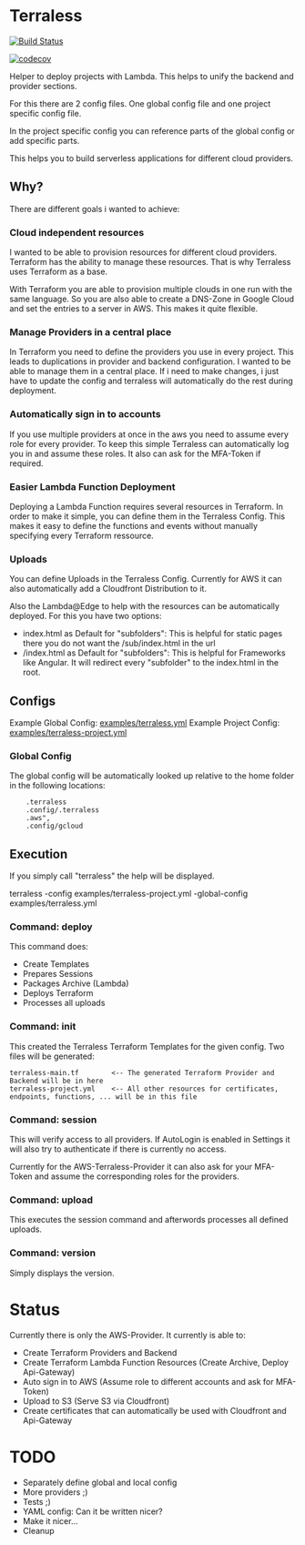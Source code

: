 # Terraless

[![Build Status](https://travis-ci.org/Odania-IT/terraless.svg?branch=master)](https://travis-ci.org/Odania-IT/terraless)

[![codecov](https://codecov.io/gh/Odania-IT/terraless/branch/master/graph/badge.svg)](https://codecov.io/gh/Odania-IT/terraless)

Helper to deploy projects with Lambda. This helps to unify the backend and provider sections.

For this there are 2 config files. One global config file and one project specific config file.

In the project specific config you can reference parts of the global config or add specific parts.

This helps you to build serverless applications for different cloud providers.

## Why?

There are different goals i wanted to achieve:

### Cloud independent resources

I wanted to be able to provision resources for different cloud providers. Terraform has the ability to manage these
resources. That is why Terraless uses Terraform as a base.

With Terraform you are able to provision multiple clouds in one run with the same language. So you are also able to
create a DNS-Zone in Google Cloud and set the entries to a server in AWS. This makes it quite flexible.

### Manage Providers in a central place

In Terraform you need to define the providers you use in every project. This leads to duplications in provider and
backend configuration. I wanted to be able to manage them in a central place. If i need to make changes, i just have to
update the config and terraless will automatically do the rest during deployment.

### Automatically sign in to accounts

If you use multiple providers at once in the aws you need to assume every role for every provider. To keep this simple
Terraless can automatically log you in and assume these roles. It also can ask for the MFA-Token if required.

### Easier Lambda Function Deployment

Deploying a Lambda Function requires several resources in Terraform. In order to make it simple, you can define them
in the Terraless Config. This makes it easy to define the functions and events without manually specifying every Terraform
ressource.

### Uploads

You can define Uploads in the Terraless Config. Currently for AWS it can also automatically add a Cloudfront Distribution
to it.

Also the Lambda@Edge to help with the resources can be automatically deployed. For this you have two options:

* index.html as Default for "subfolders": This is helpful for static pages there you do not want the /sub/index.html in the url
* /index.html as Default for "subfolders": This is helpful for Frameworks like Angular. It will redirect every "subfolder" to the index.html in the root.

## Configs

Example Global Config: [examples/terraless.yml](examples/terraless.yml)
Example Project Config: [examples/terraless-project.yml](examples/terraless-project.yml)

### Global Config

The global config will be automatically looked up relative to the home folder in the following locations:

		.terraless
		.config/.terraless
		.aws",
		.config/gcloud

## Execution

If you simply call "terraless" the help will be displayed.

terraless -config examples/terraless-project.yml -global-config examples/terraless.yml

### Command: deploy

This command does:

* Create Templates
* Prepares Sessions
* Packages Archive (Lambda)
* Deploys Terraform
* Processes all uploads

### Command: init

This created the Terraless Terraform Templates for the given config. Two files will be generated:

    terraless-main.tf        <-- The generated Terraform Provider and Backend will be in here
    terraless-project.yml    <-- All other resources for certificates, endpoints, functions, ... will be in this file

### Command: session

This will verify access to all providers. If AutoLogin is enabled in Settings it will also try to authenticate if there
is currently no access.

Currently for the AWS-Terraless-Provider it can also ask for your MFA-Token and assume the corresponding roles for the
providers.

### Command: upload

This executes the session command and afterwords processes all defined uploads.

### Command: version

Simply displays the version.

# Status

Currently there is only the AWS-Provider. It currently is able to:

* Create Terraform Providers and Backend
* Create Terraform Lambda Function Resources (Create Archive, Deploy Api-Gateway)
* Auto sign in to AWS (Assume role to different accounts and ask for MFA-Token)
* Upload to S3 (Serve S3 via Cloudfront)
* Create certificates that can automatically be used with Cloudfront and Api-Gateway

# TODO

* Separately define global and local config
* More providers ;)
* Tests ;)
* YAML config: Can it be written nicer?
* Make it nicer...
* Cleanup
